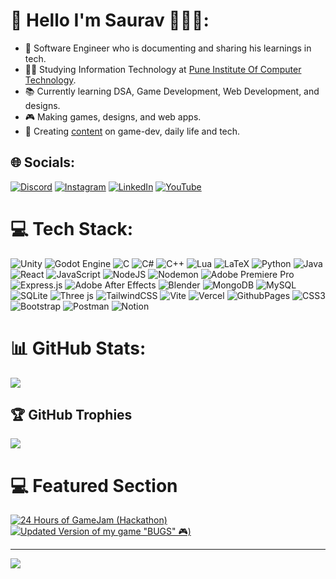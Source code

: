 # 💫 Hello I'm Saurav 🙋🏽‍♂️:
- 🌱 Software Engineer who is documenting and sharing his learnings in tech.<be>
- 👨‍💻 Studying Information Technology at [Pune Institute Of Computer Technology](https://pict.edu/).<be>
- 📚 Currently learning DSA, Game Development, Web Development, and designs.<be>
- 🎮 Making games, designs, and web apps.<be>
- 🎥 Creating [content](https://www.youtube.com/@casualotaku123) on game-dev, daily life and tech.


## 🌐 Socials:
[![Discord](https://img.shields.io/badge/Discord-%237289DA.svg?logo=discord&logoColor=white)](https://discord.gg/mightyeagle_007) [![Instagram](https://img.shields.io/badge/Instagram-%23E4405F.svg?logo=Instagram&logoColor=white)](https://instagram.com/saurav_san007) [![LinkedIn](https://img.shields.io/badge/LinkedIn-%230077B5.svg?logo=linkedin&logoColor=white)](https://linkedin.com/in/https://www.linkedin.com/in/saurav-shinde-458a70250/) [![YouTube](https://img.shields.io/badge/YouTube-%23FF0000.svg?logo=YouTube&logoColor=white)](https://youtube.com/@@casualotaku123) 

# 💻 Tech Stack:
![Unity](https://img.shields.io/badge/unity-%23000000.svg?style=for-the-badge&logo=unity&logoColor=white) ![Godot Engine](https://img.shields.io/badge/GODOT-%23FFFFFF.svg?style=for-the-badge&logo=godot-engine) ![C](https://img.shields.io/badge/c-%2300599C.svg?style=for-the-badge&logo=c&logoColor=white) ![C#](https://img.shields.io/badge/c%23-%23239120.svg?style=for-the-badge&logo=csharp&logoColor=white) ![C++](https://img.shields.io/badge/c++-%2300599C.svg?style=for-the-badge&logo=c%2B%2B&logoColor=white) ![Lua](https://img.shields.io/badge/lua-%232C2D72.svg?style=for-the-badge&logo=lua&logoColor=white) ![LaTeX](https://img.shields.io/badge/latex-%23008080.svg?style=for-the-badge&logo=latex&logoColor=white) ![Python](https://img.shields.io/badge/python-3670A0?style=for-the-badge&logo=python&logoColor=ffdd54) ![Java](https://img.shields.io/badge/java-%23ED8B00.svg?style=for-the-badge&logo=openjdk&logoColor=white) ![React](https://img.shields.io/badge/react-%2320232a.svg?style=for-the-badge&logo=react&logoColor=%2361DAFB) ![JavaScript](https://img.shields.io/badge/javascript-%23323330.svg?style=for-the-badge&logo=javascript&logoColor=%23F7DF1E) ![NodeJS](https://img.shields.io/badge/node.js-6DA55F?style=for-the-badge&logo=node.js&logoColor=white) ![Nodemon](https://img.shields.io/badge/NODEMON-%23323330.svg?style=for-the-badge&logo=nodemon&logoColor=%BBDEAD) ![Adobe Premiere Pro](https://img.shields.io/badge/Adobe%20Premiere%20Pro-9999FF.svg?style=for-the-badge&logo=Adobe%20Premiere%20Pro&logoColor=white) ![Express.js](https://img.shields.io/badge/express.js-%23404d59.svg?style=for-the-badge&logo=express&logoColor=%2361DAFB) ![Adobe After Effects](https://img.shields.io/badge/Adobe%20After%20Effects-9999FF.svg?style=for-the-badge&logo=Adobe%20After%20Effects&logoColor=white) ![Blender](https://img.shields.io/badge/blender-%23F5792A.svg?style=for-the-badge&logo=blender&logoColor=white) ![MongoDB](https://img.shields.io/badge/MongoDB-%234ea94b.svg?style=for-the-badge&logo=mongodb&logoColor=white) ![MySQL](https://img.shields.io/badge/mysql-4479A1.svg?style=for-the-badge&logo=mysql&logoColor=white) ![SQLite](https://img.shields.io/badge/sqlite-%2307405e.svg?style=for-the-badge&logo=sqlite&logoColor=white) ![Three js](https://img.shields.io/badge/threejs-black?style=for-the-badge&logo=three.js&logoColor=white) ![TailwindCSS](https://img.shields.io/badge/tailwindcss-%2338B2AC.svg?style=for-the-badge&logo=tailwind-css&logoColor=white) ![Vite](https://img.shields.io/badge/vite-%23646CFF.svg?style=for-the-badge&logo=vite&logoColor=white) ![Vercel](https://img.shields.io/badge/vercel-%23000000.svg?style=for-the-badge&logo=vercel&logoColor=white) ![GithubPages](https://img.shields.io/badge/github%20pages-121013?style=for-the-badge&logo=github&logoColor=white) ![CSS3](https://img.shields.io/badge/css3-%231572B6.svg?style=for-the-badge&logo=css3&logoColor=white) ![Bootstrap](https://img.shields.io/badge/bootstrap-%238511FA.svg?style=for-the-badge&logo=bootstrap&logoColor=white) ![Postman](https://img.shields.io/badge/Postman-FF6C37?style=for-the-badge&logo=postman&logoColor=white) ![Notion](https://img.shields.io/badge/Notion-%23000000.svg?style=for-the-badge&logo=notion&logoColor=white)
# 📊 GitHub Stats:
![](https://github-readme-stats.vercel.app/api?username=sauravshinde007&theme=tokyonight&hide_border=true&include_all_commits=true&count_private=true)<br/>

## 🏆 GitHub Trophies
![](https://github-profile-trophy.vercel.app/?username=sauravshinde007&theme=radical&no-frame=false&no-bg=true&margin-w=4)

# 💻 Featured Section
<!-- YouTube video cards from https://github.com/DenverCoder1/github-readme-youtube-cards -->
<!-- If you want to display the latest videos, then simply follow the instructions in the above repo. -->
<!-- If you however want to select which videos display, then you can manually generate the video link by changing the below parameters in angle brackets. -->
<!-- https://ytcards.demolab.com/?id=<video ID>&title=<video+title>&lang=en&timestamp=<video publish date in Unix time format>&background_color=%230d1117&title_color=%23ffffff&stats_color=%23dedede&max_title_lines=1&width=250&border_radius=5&duration=<video duration in seconds> "<video title>") -->
<!-- BEGIN YOUTUBE-CARDS -->
[![24 Hours of GameJam (Hackathon)](https://ytcards.demolab.com/?id=reFqOd-RNSo&title=24+Hours+of+GameJam+(Hackathon)&lang=en&timestamp=1729498589&background_color=%230d1117&title_color=%23ffffff&stats_color=%23dedede&max_title_lines=1&width=250&border_radius=5&duration=436 "24 Hours of GameJam (Hackathon)")](https://www.youtube.com/watch?v=reFqOd-RNSo)
[![Updated Version of my game "BUGS" 🎮)](https://ytcards.demolab.com/?id=0VKMxR8uCxE&title=Updated+Version+of+my+game+"BUGS"+🎮&lang=en&timestamp=1715415389&background_color=%230d1117&title_color=%23ffffff&stats_color=%23dedede&max_title_lines=1&width=250&border_radius=5&duration=436 "Updated Version of my game BUGS 🎮")](https://www.youtube.com/watch?v=0VKMxR8uCxE)

<!-- END YOUTUBE-CARDS -->

---
[![](https://visitcount.itsvg.in/api?id=sauravshinde007&icon=0&color=0)](https://visitcount.itsvg.in)

<!-- Proudly created with GPRM ( https://gprm.itsvg.in ) -->
